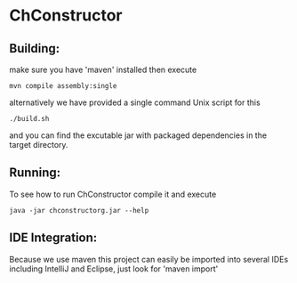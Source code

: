 ChConstructor
=============
Building:
---------
make sure you have 'maven' installed then execute

    mvn compile assembly:single

alternatively we have provided a single command Unix script for this

    ./build.sh

and you can find the excutable jar with packaged dependencies in the
target directory.

Running:
--------
To see how to run ChConstructor compile it and execute

    java -jar chconstructorg.jar --help

IDE Integration:
----------------
Because we use maven this project can easily be imported into several IDEs
including IntelliJ and Eclipse, just look for 'maven import'

